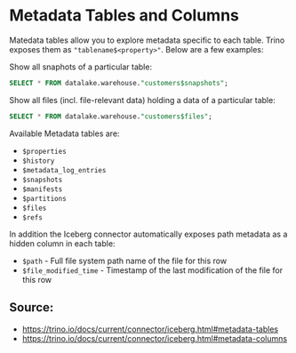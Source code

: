# Metadata Tables and Columns

Matedata tables allow you to explore metadata specific to each table. Trino exposes them as `"tablename$<property>"`. Below are a few examples:

Show all snaphots of a particular table:
```sql
SELECT * FROM datalake.warehouse."customers$snapshots";
```

Show all files (incl. file-relevant data) holding a data of a particular table:
```sql
SELECT * FROM datalake.warehouse."customers$files";
```

Available Metadata tables are:
- `$properties`
- `$history`
- `$metadata_log_entries`
- `$snapshots`
- `$manifests`
- `$partitions`
- `$files`
- `$refs`

In addition the Iceberg connector automatically exposes path metadata as a hidden column in each table:
- `$path` - Full file system path name of the file for this row
- `$file_modified_time` - Timestamp of the last modification of the file for this row

## Source:
- https://trino.io/docs/current/connector/iceberg.html#metadata-tables
- https://trino.io/docs/current/connector/iceberg.html#metadata-columns